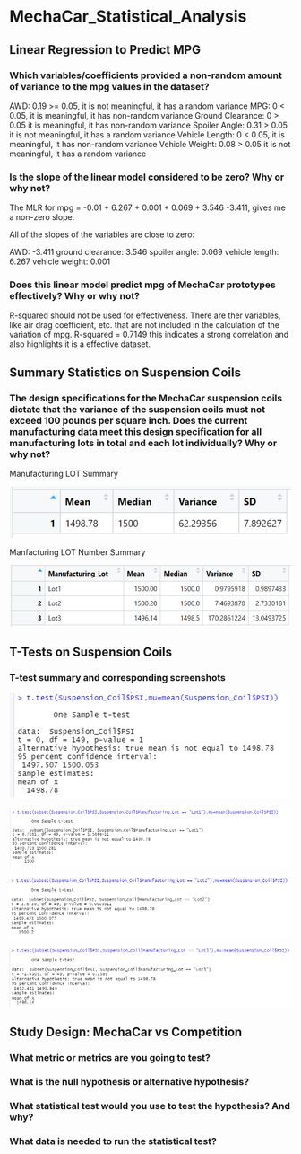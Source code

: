 # MechaCar_Statistical_Analysis


## Linear Regression to Predict MPG

### Which variables/coefficients provided a non-random amount of variance to the mpg values in the dataset?

AWD: 0.19 >= 0.05, it is not meaningful, it has a random variance
MPG: 0 < 0.05, it is meaningful, it has non-random variance
Ground Clearance: 0 > 0.05 it is meaningful, it has non-random variance
Spoiler Angle: 0.31 > 0.05 it is not meaningful, it has a random variance
Vehicle Length: 0 < 0.05, it is meaningful, it has non-random variance
Vehicle Weight: 0.08 > 0.05 it is not meaningful, it has a random variance


### Is the slope of the linear model considered to be zero? Why or why not?

The MLR for mpg = -0.01 + 6.267 + 0.001 + 0.069 + 3.546 -3.411, gives me a non-zero slope.

All of the slopes of the variables are close to zero:

AWD: -3.411
ground clearance: 3.546
spoiler angle: 0.069
vehicle length: 6.267
vehicle weight: 0.001

### Does this linear model predict mpg of MechaCar prototypes effectively? Why or why not?

R-squared should not be used for effectiveness. There are ther variables, like air drag coefficient, etc. that are not included in the calculation of the variation of mpg. 
R-squared = 0.7149 this indicates a strong correlation and also highlights it is a effective dataset. 


## Summary Statistics on Suspension Coils

### The design specifications for the MechaCar suspension coils dictate that the variance of the suspension coils must not exceed 100 pounds per square inch. Does the current manufacturing data meet this design specification for all manufacturing lots in total and each lot individually? Why or why not?

Manufacturing LOT Summary

![ScreenShot](https://github.com/LIPSASHARMA/MechaCar_Statistical_Analysis/blob/main/images/1_total_summary.png)


Manfacturing LOT Number Summary

![ScreenShot](https://github.com/LIPSASHARMA/MechaCar_Statistical_Analysis/blob/main/images/2_lot_summary.png)


## T-Tests on Suspension Coils
### T-test summary and corresponding screenshots


![ScreenShot](https://github.com/LIPSASHARMA/MechaCar_Statistical_Analysis/blob/main/images/5_T-test_summary.png)


![ScreenShot](https://github.com/LIPSASHARMA/MechaCar_Statistical_Analysis/blob/main/images/6_T-test_lot1.png)


![ScreenShot](https://github.com/LIPSASHARMA/MechaCar_Statistical_Analysis/blob/main/images/7_T-test_lot2.png)


![ScreenShot](https://github.com/LIPSASHARMA/MechaCar_Statistical_Analysis/blob/main/images/8_T-test_lot3.png)



## Study Design: MechaCar vs Competition
### What metric or metrics are you going to test?


### What is the null hypothesis or alternative hypothesis?


### What statistical test would you use to test the hypothesis? And why?



### What data is needed to run the statistical test?

